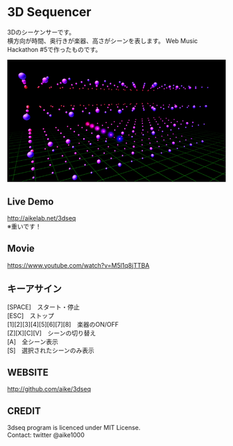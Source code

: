 3D Sequencer
====
3Dのシーケンサーです。  
横方向が時間、奥行きが楽器、高さがシーンを表します。
Web Music Hackathon #5で作ったものです。

![screenshot](ss.png)

## Live Demo
http://aikelab.net/3dseq  
※重いです！

## Movie
https://www.youtube.com/watch?v=M5l1q8jTTBA

## キーアサイン
[SPACE]　スタート・停止  
[ESC]　ストップ  
[1][2][3][4][5][6][7][8]　楽器のON/OFF  
[Z][X][C][V]　シーンの切り替え  
[A]　全シーン表示  
[S]　選択されたシーンのみ表示

## WEBSITE
http://github.com/aike/3dseq

## CREDIT
3dseq program is licenced under MIT License.  
Contact: twitter @aike1000
